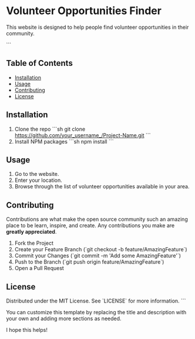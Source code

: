 # Volunteer Opportunities Finder

This website is designed to help people find volunteer opportunities in their community. 

\`\`\`
## Table of Contents

- [Installation](#installation)
- [Usage](#usage)
- [Contributing](#contributing)
- [License](#license)

## Installation

1. Clone the repo
   \`\`\`sh
   git clone https://github.com/your_username_/Project-Name.git
   \`\`\`
2. Install NPM packages
   \`\`\`sh
   npm install
   \`\`\`

## Usage

1. Go to the website.
2. Enter your location.
3. Browse through the list of volunteer opportunities available in your area.

## Contributing

Contributions are what make the open source community such an amazing place to be learn, inspire, and create. Any contributions you make are **greatly appreciated**.

1. Fork the Project
2. Create your Feature Branch (\`git checkout -b feature/AmazingFeature\`)
3. Commit your Changes (\`git commit -m 'Add some AmazingFeature'\`)
4. Push to the Branch (\`git push origin feature/AmazingFeature\`)
5. Open a Pull Request

## License

Distributed under the MIT License. See \`LICENSE\` for more information.
\`\`\`

You can customize this template by replacing the title and description with your own and adding more sections as needed.

I hope this helps!
